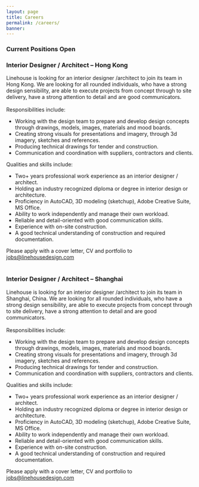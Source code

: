 ```yaml
---
layout: page
title: Careers
permalink: /careers/
banner:
---
```

<h3>Current Positions Open</h3>

<h3>Interior Designer / Architect – Hong Kong</h3>

Linehouse is looking for an interior designer /architect to join its team in Hong Kong.  We are looking for all rounded individuals, who have a strong design sensibility, are able to execute projects from concept through to site delivery, have a strong attention to detail and are good communicators.
<br /><br />
Responsibilities include:
<ul>
<li>Working with the design team to prepare and develop design concepts through drawings, models, images, materials and mood boards.</li>
<li>Creating strong visuals for presentations and imagery, through 3d imagery, sketches and references.</li>
<li>Producing technical drawings for tender and construction.</li>
<li>Communication and coordination with suppliers, contractors and clients.</li>
</ul>
Qualities and skills include:
<ul>
<li>Two+ years professional work experience as an interior designer / architect.</li>
<li>Holding an industry recognized diploma or degree in interior design or architecture.</li>
<li>Proficiency in AutoCAD, 3D modeling (sketchup), Adobe Creative Suite, MS Office.</li>
<li>Ability to work independently and manage their own workload.</li>
<li>Reliable and detail-oriented with good communication skills.</li>
<li>Experience with on-site construction.</li>
<li>A good technical understanding of construction and required documentation.</li>
</ul>
Please apply with a cover letter, CV and portfolio to <a href="mailto:jobs@linehousedesign.com">jobs@linehousedesign.com</a>
<br /><br />
<h3>Interior Designer / Architect – Shanghai</h3>

Linehouse is looking for an interior designer /architect to join its team in Shanghai, China.  We are looking for all rounded individuals, who have a strong design sensibility, are able to execute projects from concept through to site delivery, have a strong attention to detail and are good communicators.
<br /><br />
Responsibilities include: 
<ul>
<li>Working with the design team to prepare and develop design concepts through drawings, models, images, materials and mood boards.</li>
<li>Creating strong visuals for presentations and imagery, through 3d imagery, sketches and references.</li>
<li>Producing technical drawings for tender and construction.</li>
<li>Communication and coordination with suppliers, contractors and clients.</li>
</ul>
Qualities and skills include:
<ul>
<li>Two+ years professional work experience as an interior designer / architect.</li>
<li>Holding an industry recognized diploma or degree in interior design or architecture.</li>
<li>Proficiency in AutoCAD, 3D modeling (sketchup), Adobe Creative Suite, MS Office.</li>
<li>Ability to work independently and manage their own workload.</li>
<li>Reliable and detail-oriented with good communication skills.</li>
<li>Experience with on-site construction.</li>
<li>A good technical understanding of construction and required documentation.</li>
</ul>

Please apply with a cover letter, CV and portfolio to <a href="mailto:jobs@linehousedesign.com">jobs@linehousedesign.com</a>

